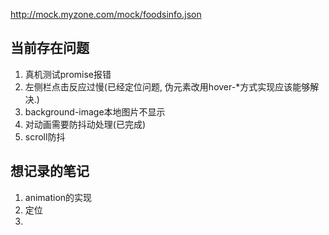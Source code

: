 http://mock.myzone.com/mock/foodsinfo.json


## 当前存在问题
1. 真机测试promise报错
2. 左侧栏点击反应过慢(已经定位问题, 伪元素改用hover-*方式实现应该能够解决.)
3. background-image本地图片不显示
4. 对动画需要防抖动处理(已完成)
5. scroll防抖

## 想记录的笔记
1. animation的实现
2. 定位
3. 
